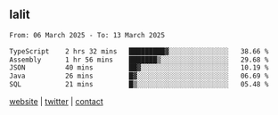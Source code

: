 ## lalit

<!--START_SECTION:waka-->

```txt
From: 06 March 2025 - To: 13 March 2025

TypeScript    2 hrs 32 mins   █████████▓░░░░░░░░░░░░░░░   38.66 %
Assembly      1 hr 56 mins    ███████▒░░░░░░░░░░░░░░░░░   29.68 %
JSON          40 mins         ██▓░░░░░░░░░░░░░░░░░░░░░░   10.19 %
Java          26 mins         █▓░░░░░░░░░░░░░░░░░░░░░░░   06.69 %
SQL           21 mins         █▒░░░░░░░░░░░░░░░░░░░░░░░   05.48 %
```

<!--END_SECTION:waka-->

[website](https://lalit.sh) | [twitter](https://x.com/@lalitcodes) | [contact](https://lalit.sh/contact)
